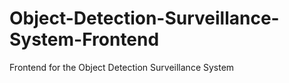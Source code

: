 # Object-Detection-Surveillance-System-Frontend
Frontend for the Object Detection Surveillance System
